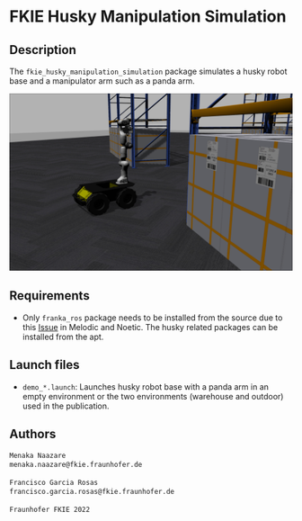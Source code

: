 # FKIE Husky Manipulation Simulation 

## Description

The <code>fkie_husky_manipulation_simulation</code> package simulates a husky robot base and a manipulator arm such as a panda arm.

![example](readme_media/husky-panda-warehouse.png)

## Requirements
- Only ```franka_ros``` package needs to be installed from the source due to this [Issue](https://github.com/frankaemika/franka_ros/issues/218) in Melodic and Noetic. The husky related packages can be installed from the apt. 

## Launch files

- ```demo_*.launch```: Launches husky robot base with a panda arm in an empty environment or the two environments (warehouse and outdoor) used in the publication.
 
## Authors

```
Menaka Naazare 
menaka.naazare@fkie.fraunhofer.de

Francisco Garcia Rosas
francisco.garcia.rosas@fkie.fraunhofer.de

Fraunhofer FKIE 2022
```